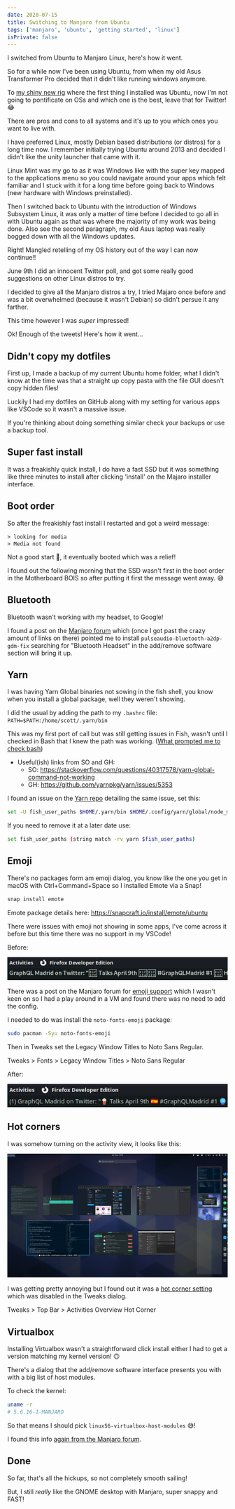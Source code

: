 ```yaml
---
date: 2020-07-15
title: Switching to Manjaro from Ubuntu
tags: ['manjaro', 'ubuntu', 'getting started', 'linux']
isPrivate: false
---
```


<script>
  import Tweet from '$lib/components/tweet.svelte'
</script>

I switched from Ubuntu to Manjaro Linux, here's how it went.

So for a while now I've been using Ubuntu, from when my old Asus
Transformer Pro decided that it didn't like running windows anymore.

To [my shiny new rig] where the first thing I installed was Ubuntu,
now I'm not going to pontificate on OSs and which one is the best,
leave that for Twitter! 😂

There are pros and cons to all systems and it's up to you which ones
you want to live with.

I have preferred Linux, mostly Debian based distributions (or distros)
for a long time now. I remember initially trying Ubuntu around 2013
and decided I didn't like the unity launcher that came with it.

Linux Mint was my go to as it was Windows like with the super key
mapped to the applications menu so you could navigate around your apps
which felt familiar and I stuck with it for a long time before going
back to Windows (new hardware with Windows preinstalled).

Then I switched back to Ubuntu with the introduction of Windows
Subsystem Linux, it was only a matter of time before I decided to go
all in with Ubuntu again as that was where the majority of my work was
being done. Also see the second paragraph, my old Asus laptop was
really bogged down with all the Windows updates.

Right! Mangled retelling of my OS history out of the way I can now
continue!!

June 9th I did an innocent Twitter poll, and got some really good
suggestions on other Linux distros to try.

<Tweet tweetLink="spences10/status/1270385153232207874" />

I decided to give all the Manjaro distros a try, I tried Majaro once
before and was a bit overwhelmed (because it wasn't Debian) so didn't
persue it any farther.

<Tweet tweetLink="spences10/status/1270589501732278272" />

This time however I was _super_ impressed!

<Tweet tweetLink="spences10/status/1281174782269161474" />

Ok! Enough of the tweets! Here's how it went...

## Didn't copy my dotfiles

First up, I made a backup of my current Ubuntu home folder, what I
didn't know at the time was that a straight up copy pasta with the
file GUI doesn't copy hidden files!

Luckily I had my dotfiles on GitHub along with my setting for various
apps like VSCode so it wasn't a massive issue.

If you're thinking about doing something similar check your backups or
use a backup tool.

## Super fast install

It was a freakishly quick install, I do have a fast SSD but it was
something like three minutes to install after clicking 'install' on
the Majaro installer interface.

<Tweet tweetLink="spences10/status/1283394445300375553" />

## Boot order

So after the freakishly fast install I restarted and got a weird
message:

```text
> looking for media
> Media not found
```

Not a good start 😬, it eventually booted which was a relief!

<Tweet tweetLink="spences10/status/1283420540280156162" />

I found out the following morning that the SSD wasn't first in the
boot order in the Motherboard BOIS so after putting it first the
message went away. 😅

## Bluetooth

Bluetooth wasn't working with my headset, to Google!

I found a post on the [Manjaro forum] which (once I got past the crazy
amount of links on there) pointed me to install
`pulseaudio-bluetooth-a2dp-gdm-fix` searching for "Bluetooth Headset"
in the add/remove software section will bring it up.

## Yarn

I was having Yarn Global binaries not sowing in the fish shell, you
know when you install a global package, well they weren't showing.

I did the usual by adding the path to my `.bashrc` file:
`PATH=$PATH:/home/scott/.yarn/bin`

This was my first port of call but was still getting issues in Fish,
wasn't until I checked in Bash that I knew the path was working.
([What prompted me to check bash])

- Useful(ish) links from SO and GH:
  - SO:
    https://stackoverflow.com/questions/40317578/yarn-global-command-not-working
  - GH: https://github.com/yarnpkg/yarn/issues/5353

I found an issue on the [Yarn repo] detailing the same issue, set
this:

```bash
set -U fish_user_paths $HOME/.yarn/bin $HOME/.config/yarn/global/node_modules/.bin $fish_user_paths
```

If you need to remove it at a later date use:

```bash
set fish_user_paths (string match -rv yarn $fish_user_paths)
```

## Emoji

There's no packages form am emoji dialog, you know like the one you
get in macOS with Ctrl+Command+Space so I installed Emote via a Snap!

```bash
snap install emote
```

Emote package details here: https://snapcraft.io/install/emote/ubuntu

There were issues with emoji not showing in some apps, I've come
across it before but this time there was no support in my VSCode!

Before:

![emoji support before]

There was a post on the Manjaro forum for [emoji support] which I
wasn't keen on so I had a play around in a VM and found there was no
need to add the config.

I needed to do was install the `noto-fonts-emoji` package:

```bash
sudo pacman -Syu noto-fonts-emoji
```

Then in Tweaks set the Legacy Window Titles to Noto Sans Regular.

Tweaks > Fonts > Legacy Window Titles > Noto Sans Regular

After:

![emoji support after]

## Hot corners

I was somehow turning on the activity view, it looks like this:

![activity view]

I was getting pretty annoying but I found out it was a [hot corner
setting] which was disabled in the Tweaks dialog.

Tweaks > Top Bar > Activities Overview Hot Corner

## Virtualbox

Installing Virtualbox wasn't a straightforward click install either I
had to get a version matching my kernel version! 🙃

There's a dialog that the add/remove software interface presents you
with with a big list of host modules.

To check the kernel:

```bash
uname -r
# 5.6.16-1-MANJARO
```

So that means I should pick `linux56-virtualbox-host-modules` 😅!

<Tweet tweetLink="spences10/status/1283797903203618816" />

I found this info [again from the Manjaro forum].

## Done

So far, that's all the hickups, so not completely smooth sailing!

But, I still _really_ like the GNOME desktop with Manjaro, super
snappy and FAST!

<!-- Links -->

[my shiny new rig]:
  https://scottspence.com/2020/05/30/first-time-pc-build/
[manjaro forum]:
  https://forum.manjaro.org/t/bluetooth-is-not-working-with-headphones/116661/4
[yarn repo]: https://github.com/yarnpkg/yarn/issues/5824
[what prompted me to check bash]:
  https://github.com/yarnpkg/yarn/issues/4702#issuecomment-343970090
[hot corner setting]: https://askubuntu.com/a/1019918/142801
[emoji support]:
  https://forum.manjaro.org/t/solved-emoji-support-problem/86783
[again from the manjaro forum]:
  https://forum.manjaro.org/t/help-me-install-virtualbox/103458/4
[emoji support before]: ./emoji-support-before.png
[emoji support after]: ./emoji-support-after.png
[activity view]: ./activity-view.png
